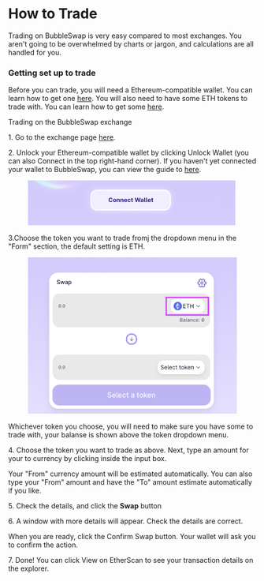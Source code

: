 # How to Trade

Trading on BubbleSwap is very easy compared to most exchanges. You aren't going to be overwhelmed by charts or jargon, and calculations are all handled for you.

### Getting set up to trade

Before you can trade, you will need a Ethereum-compatible wallet. You can learn how to get one [here](../../get-started-eth/create-a-wallet.md). You will also need to have some ETH tokens to trade with. You can learn how to get some [here](../../get-started-eth/get-erc20-tokens.md).

Trading on the BubbleSwap exchange

1\. Go to the exchange page [here](https://app.bubbleswap.co).

2\. Unlock your Ethereum-compatible wallet by clicking Unlock Wallet (you can also Connect in the top right-hand corner). If you haven't yet connected your wallet to BubbleSwap, you can view the guide to [here](../../get-started-eth/connect-your-wallet-to-bubbleswap.md).

<figure><img src="../../.gitbook/assets/Screen Shot 2022-11-20 at 1.05.32 AM (2).png" alt=""><figcaption></figcaption></figure>

3.Choose the token you want to trade fromj the dropdown menu in the "Form" section, the default setting is ETH.

<figure><img src="../../.gitbook/assets/Screen Shot 2022-11-20 at 7.22.12 PM.png" alt=""><figcaption></figcaption></figure>

Whichever token you choose, you will need to make sure you have some to trade with, your balanse is shown above the token dropdown menu.

4\. Choose the token you want to trade as above. Next, type an amount for your to currency by clicking inside the input box.

Your "From" currency amount will be estimated automatically. You can also type your "From" amount and have the "To" amount estimate automatically if you like.

5\. Check the details, and click the **Swap** button

6\. A window with more details will appear. Check the details are correct.

When you are ready, click the Confirm Swap button. Your wallet will ask you to confirm the action.

7\. Done! You can click View on EtherScan to see your transaction details on the explorer.
